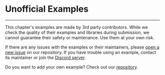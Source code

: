 # Unofficial Examples

---

This chapter's examples are made by 3rd party contributors. While we check the quality of their examples and libraries during submission, we cannot guarantee their safety or maintenance. Use them at your own risk.

If there are any issues with the examples or their maintainers, please [open a new issue](https://github.com/nekos-best/docs/issues/new?labels=e-issue,d-issue) on our repository.
If you have trouble using an example, contact its maintainer or join the [Discord server](https://nekos.best/discord?ref=docs).

Do you want to add your own example? Check out our [repository](https://github.com/nekos-best/docs#contributing).
